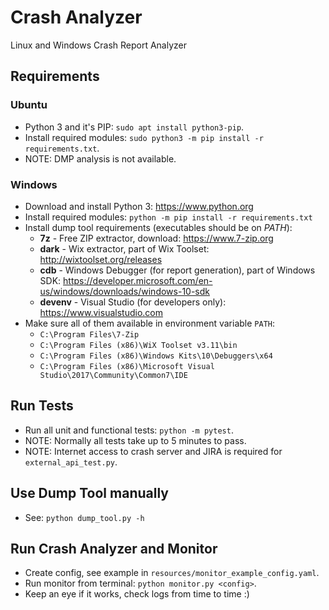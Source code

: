 # Crash Analyzer

Linux and Windows Crash Report Analyzer

## Requirements

### Ubuntu

- Python 3 and it's PIP: `sudo apt install python3-pip`.
- Install required modules: `sudo python3 -m pip install -r requirements.txt`.
- NOTE: DMP analysis is not available.

### Windows

- Download and install Python 3: <https://www.python.org>
- Install required modules: `python -m pip install -r requirements.txt`
- Install dump tool requirements (executables should be on _PATH_):
    - **7z** - Free ZIP extractor, download: <https://www.7-zip.org>
    - **dark** - Wix extractor, part of Wix Toolset: <http://wixtoolset.org/releases>
    - **cdb** - Windows Debugger (for report generation), part of Windows SDK:
      <https://developer.microsoft.com/en-us/windows/downloads/windows-10-sdk>
    - **devenv** - Visual Studio (for developers only): <https://www.visualstudio.com>
- Make sure all of them available in environment variable `PATH`:
    - `C:\Program Files\7-Zip`
    - `C:\Program Files (x86)\WiX Toolset v3.11\bin`
    - `C:\Program Files (x86)\Windows Kits\10\Debuggers\x64`
    - `C:\Program Files (x86)\Microsoft Visual Studio\2017\Community\Common7\IDE`

## Run Tests

- Run all unit and functional tests: `python -m pytest`.
- NOTE: Normally all tests take up to 5 minutes to pass.
- NOTE: Internet access to crash server and JIRA is required for `external_api_test.py`.

## Use Dump Tool manually

- See: `python dump_tool.py -h`

## Run Crash Analyzer and Monitor

- Create config, see example in `resources/monitor_example_config.yaml`.
- Run monitor from terminal: `python monitor.py <config>`.
- Keep an eye if it works, check logs from time to time :)

